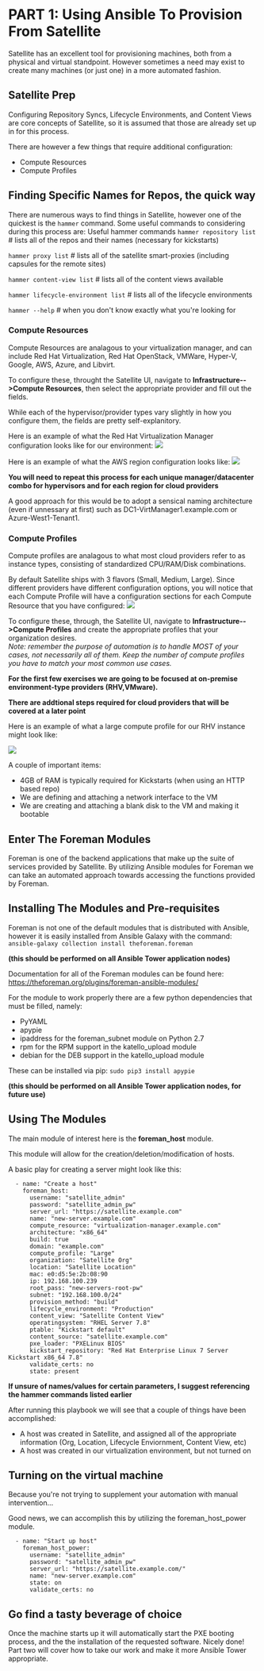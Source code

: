 # PART 1: Using Ansible To Provision From Satellite
Satellite has an excellent tool for provisioning machines, both from a physical and virtual standpoint.  However sometimes a need may exist to create many machines (or just one) in a more automated fashion.


## Satellite Prep
Configuring Repository Syncs, Lifecycle Environments, and Content Views are core concepts of Satellite, so it is assumed that those are already set up in for this process.

There are however a few things that require additional configuration:
- Compute Resources
- Compute Profiles


## Finding Specific Names for Repos, the quick way
There are numerous ways to find things in Satellite, however one of the quickest is the `hammer` command.  Some useful commands to considering during this process are:
Useful hammer commands
`hammer repository list` # lists all of the repos and their names (necessary for kickstarts)

`hammer proxy list` # lists all of the satellite smart-proxies (including capsules for the remote sites)

`hammer content-view list` # lists all of the content views available

`hammer lifecycle-environment list` # lists all of the lifecycle environments

`hammer --help` # when you don't know exactly what you're looking for

### Compute Resources
Compute Resources are analagous to your virtualization manager, and can include Red Hat Virtualization, Red Hat OpenStack, VMWare, Hyper-V, Google, AWS, Azure, and Libvirt.

To configure these, throught the Satellite UI, navigate to **Infrastructure-->Compute Resources**, then select the appropriate provider and fill out the fields.  

While each of the hypervisor/provider types vary slightly in how you configure them, the fields are pretty self-explanitory.  

Here is an example of what the Red Hat Virtualization Manager configuration looks like for our environment:
![](./images/satellite_rhv_compute_resource.png)


Here is an example of what the AWS region configuration looks like:
![](./images/satellite_aws_compute_resource.png)


**You will need to repeat this process for each unique manager/datacenter combo for hypervisors and for each region for cloud providers**

A good approach for this would be to adopt a sensical naming architecture (even if unnessary at first) such as DC1-VirtManager1.example.com or Azure-West1-Tenant1.

### Compute Profiles
Compute profiles are analagous to what most cloud providers refer to as instance types, consisting of standardized CPU/RAM/Disk combinations.

By default Satellite ships with 3 flavors (Small, Medium, Large).  Since different providers have different configuration options, you will notice that each Compute Profile will have a configuration sections for each Compute Resource that you have configured:
![](./images/satellite_compute_profiles.png)


To configure these, through, the Satellite UI, navigate to **Infrastructure-->Compute Profiles** and create the appropriate profiles that your organization desires.  
*Note: remember the purpose of automation is to handle MOST of your cases, not necessarily all of them. Keep the number of compute profiles you have to match your most common use cases.*

**For the first few exercises we are going to be focused at on-premise environment-type providers (RHV,VMware).**

**There are addtional steps required for cloud providers that will be covered at a later point**

Here is an example of what a large compute profile for our RHV instance might look like:

![](./images/satellite_compute_profile_rhv_large.png)

A couple of important items:
- 4GB of RAM is typically required for Kickstarts (when using an HTTP based repo)
- We are defining and attaching a network interface to the VM
- We are creating and attaching a blank disk to the VM and making it bootable


## Enter The Foreman Modules
Foreman is one of the backend applications that make up the suite of services provided by Satellite.  By utilizing Ansible modules for Foreman we can take an automated approach towards accessing the functions provided by Foreman.

## Installing The Modules and Pre-requisites
Foreman is not one of the default modules that is distributed with Ansible, however it is easily installed from Ansible Galaxy with the command:
`ansible-galaxy collection install theforeman.foreman`

**(this should be performed on all Ansible Tower application nodes)**

Documentation for all of the Foreman modules can be found here:
<https://theforeman.org/plugins/foreman-ansible-modules/>

For the module to work properly there are a few python dependencies that must be filled, namely:
- PyYAML
- apypie
- ipaddress for the foreman_subnet module on Python 2.7
- rpm for the RPM support in the katello_upload module
- debian for the DEB support in the katello_upload module

These can be installed via pip:
`sudo pip3 install apypie`

**(this should be performed on all Ansible Tower application nodes, for future use)**


## Using The Modules
The main module of interest here is the **foreman_host** module.

This module will allow for the creation/deletion/modification of hosts.

A basic play for creating a server might look like this:

```
  - name: "Create a host"
    foreman_host:
      username: "satellite_admin"
      password: "satellite_admin_pw"
      server_url: "https://satellite.example.com"
      name: "new-server.example.com"
      compute_resource: "virtualization-manager.example.com"
      architecture: "x86_64"
      build: true
      domain: "example.com"
      compute_profile: "Large"
      organization: "Satellite Org"
      location: "Satellite Location"
      mac: e0:d5:5e:2b:08:90
      ip: 192.168.100.239
      root_pass: "new-servers-root-pw"
      subnet: "192.168.100.0/24"
      provision_method: "build"
      lifecycle_environment: "Production"
      content_view: "Satellite Content View"
      operatingsystem: "RHEL Server 7.8"
      ptable: "Kickstart default"
      content_source: "satellite.example.com"
      pxe_loader: "PXELinux BIOS"
      kickstart_repository: "Red Hat Enterprise Linux 7 Server Kickstart x86_64 7.8"
      validate_certs: no
      state: present

```
**If unsure of names/values for certain parameters, I suggest referencing the hammer commands listed earlier**

After running this playbook we will see that a couple of things have been accomplished:
- A host was created in Satellite, and assigned all of the appropriate information (Org, Location, Lifecycle Enviornment, Content View, etc)
- A host was created in our virtualization environment, but not turned on

## Turning on the virtual machine
Because you're not trying to supplement your automation with manual intervention...

Good news, we can accomplish this by utilizing the foreman\_host\_power module.

```
  - name: "Start up host"
    foreman_host_power:
      username: "satellite_admin"
      password: "satellite_admin_pw"
      server_url: "https://satellite.example.com/"
      name: "new-server.example.com"
      state: on
      validate_certs: no
```

## Go find a tasty beverage of choice
Once the machine starts up it will automatically start the PXE booting process, and the the installation of the requested software.  Nicely done!  Part two will cover how to take our work and make it more Ansible Tower appropriate.